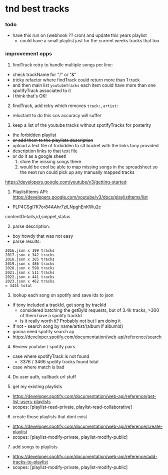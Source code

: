 # tnd best tracks

### todo
- have this run on (webhook ?? cron) and update this years playlist
  - could have a small playlist just for the current weeks tracks that too

### improvement opps
1. findTrack retry to handle multiple songs per line:
  - check trackName for "/" or "&"
  - tricky refactor where findTrack could return more than 1 track
  - and then main list `youtubeTracks` each item could have more than one spotifyTrack associated to it
  - I think that's OK!
2. findTrack, add retry which removes `track:`, `artist:`
  - reluctant to do this cos accuracy will suffer
3. keep a list of the youtube tracks without spotifyTracks for posterity
  - the forbidden playlist
  - ~~or add them to the playlists description~~
  - upload a text file of forbidden to s3 bucket with the links tony provided
  - description links to that text file
  - or do it as a google sheet!
    1. store the missing songs there
    2. would be cool be able to map missing songs in the spreadsheet so the next run could pick up any manually mapped tracks

https://developers.google.com/youtube/v3/getting-started

1. PlaylistItems API: https://developers.google.com/youtube/v3/docs/playlistItems/list
  - PLP4CSgl7K7or84AAhr7zlLNpghEnKWu2c

contentDetails,id,snippet,status

2. parse description.
  - boy howdy that was not easy
  - parse results:
```
2016.json x 199 tracks
2017.json x 342 tracks
2018.json x 385 tracks
2019.json x 486 tracks
2020.json x 598 tracks
2021.json x 511 tracks
2022.json x 441 tracks
2023.json x 462 tracks
= 3424 total
```

3. lookup each song on spotify and save ids to json
  - if tony included a trackId, get song by trackId
    - considered batching the getById requests, but of 3.4k tracks, >300 of them have a spotify trackId
    - is it really worth it? Probably not but I am doing it
  - if not - search song by name/artist/(album if albumId)
  - gonna need spotify search ap
  - https://developer.spotify.com/documentation/web-api/reference/search

4. Review youtube / spotify pairs
  - case where spotifyTrack is not found
    - 3376 / 3466 spotify tracks found total
  - case where match is bad

4. Do user auth, callback url stuff

5. get my existing playlists
  - https://developer.spotify.com/documentation/web-api/reference/get-list-users-playlists
  - scopes: [playlist-read-private, playlist-read-collaborative]

6. create those playlists that dont exist
  - https://developer.spotify.com/documentation/web-api/reference/create-playlist
  - scopes: [playlist-modify-private, playlist-modify-public]

7. add songs to playlists
  - https://developer.spotify.com/documentation/web-api/reference/add-tracks-to-playlist
  - scopes: [playlist-modify-private, playlist-modify-public]